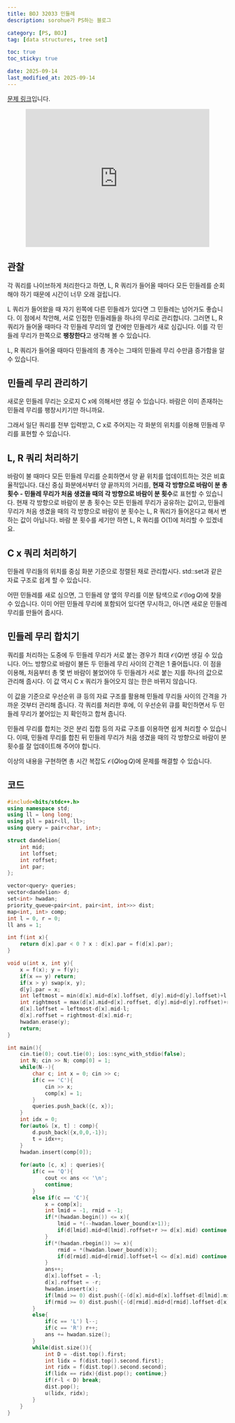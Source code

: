 ```yaml
---
title: BOJ 32033 민들레
description: sorohue가 PS하는 블로그

category: [PS, BOJ]
tag: [data structures, tree set]

toc: true
toc_sticky: true

date: 2025-09-14
last_modified_at: 2025-09-14
---
```


[문제 링크](https://boj.kr/32033)입니다.

<p align="center">
	<iframe width="420" height="315" src="https://youtube.com/embed/O6K93G9gUDU" frameborder="0" allowfullscreen></iframe>
</p>

## 관찰

각 쿼리를 나이브하게 처리한다고 하면, L, R 쿼리가 들어올 때마다 모든 민들레를 순회해야 하기 때문에 시간이 너무 오래 걸립니다.

L 쿼리가 들어왔을 때 자기 왼쪽에 다른 민들레가 있다면 그 민들레는 넘어가도 좋습니다. 이 점에서 착안해, 서로 인접한 민들레들을 하나의 무리로 관리합니다. 그러면 L, R 쿼리가 들어올 때마다 각 민들레 무리의 옆 칸에만 민들레가 새로 심깁니다. 이를 각 민들레 무리가 한쪽으로 **팽창한다**고 생각해 볼 수 있습니다.

L, R 쿼리가 들어올 때마다 민들레의 총 개수는 그때의 민들레 무리 수만큼 증가함을 알 수 있습니다.

## 민들레 무리 관리하기

새로운 민들레 무리는 오로지 C x에 의해서만 생길 수 있습니다. 바람은 이미 존재하는 민들레 무리를 팽창시키기만 하니까요.

그래서 일단 쿼리를 전부 입력받고, C x로 주어지는 각 화분의 위치를 이용해 민들레 무리를 표현할 수 있습니다.

## L, R 쿼리 처리하기

바람이 불 때마다 모든 민들레 무리를 순회하면서 양 끝 위치를 업데이트하는 것은 비효율적입니다. 대신 중심 화분에서부터 양 끝까지의 거리를, **현재 각 방향으로 바람이 분 총 횟수 - 민들레 무리가 처음 생겼을 때의 각 방향으로 바람이 분 횟수**로 표현할 수 있습니다. 현재 각 방향으로 바람이 분 총 횟수는 모든 민들레 무리가 공유하는 값이고, 민들레 무리가 처음 생겼을 때의 각 방향으로 바람이 분 횟수는 L, R 쿼리가 들어온다고 해서 변하는 값이 아닙니다. 바람 분 횟수를 세기만 하면 L, R 쿼리를 O(1)에 처리할 수 있겠네요.

## C x 쿼리 처리하기

민들레 무리들의 위치를 중심 화분 기준으로 정렬된 채로 관리합시다. std::set과 같은 자료 구조로 쉽게 할 수 있습니다.

어떤 민들레를 새로 심으면, 그 민들레 양 옆의 무리를 이분 탐색으로 $\mathcal{O}(\log Q)$에 찾을 수 있습니다.  이미 어떤 민들레 무리에 포함되어 있다면 무시하고, 아니면 새로운 민들레 무리를 만들어 줍시다.

## 민들레 무리 합치기

쿼리를 처리하는 도중에 두 민들레 무리가 서로 붙는 경우가 최대 $\mathcal{O}(Q)$번 생길 수 있습니다. 어느 방향으로 바람이 불든 두 민들레 무리 사이의 간격은 1 줄어듭니다. 이 점을 이용해, 처음부터 총 몇 번 바람이 불었어야 두 민들레가 서로 붙는 지를 하나의 값으로 관리해 줍시다. 이 값 역시 C x 쿼리가 들어오지 않는 한은 바뀌지 않습니다.

이 값을 기준으로 우선순위 큐 등의 자료 구조를 활용해 민들레 무리들 사이의 간격을 가까운 것부터 관리해 줍니다. 각 쿼리를 처리한 후에, 이 우선순위 큐를 확인하면서 두 민들레 무리가 붙어있는 지 확인하고 합쳐 줍니다.

민들레 무리를 합치는 것은 분리 집합 등의 자료 구조를 이용하면 쉽게 처리할 수 있습니다. 이때, 민들레 무리를 합친 뒤 민들레 무리가 처음 생겼을 때의 각 방향으로 바람이 분 횟수를 잘 업데이트해 주어야 합니다.

이상의 내용을 구현하면 총 시간 복잡도 $\mathcal{O}(Q \log Q)$에 문제를 해결할 수 있습니다.

## 코드

```cpp
#include<bits/stdc++.h>
using namespace std;
using ll = long long;
using pll = pair<ll, ll>;
using query = pair<char, int>;

struct dandelion{
	int mid;
	int loffset;
	int roffset;
	int par;
};

vector<query> queries;
vector<dandelion> d;
set<int> hwadan;
priority_queue<pair<int, pair<int, int>>> dist;
map<int, int> comp;
int l = 0, r = 0;
ll ans = 1;

int f(int x){
	return d[x].par < 0 ? x : d[x].par = f(d[x].par);
}

void u(int x, int y){
	x = f(x); y = f(y);
	if(x == y) return;
	if(x > y) swap(x, y);
	d[y].par = x;
	int leftmost = min(d[x].mid+d[x].loffset, d[y].mid+d[y].loffset)+l;
	int rightmost = max(d[x].mid+d[x].roffset, d[y].mid+d[y].roffset)+r;
	d[x].loffset = leftmost-d[x].mid-l;
	d[x].roffset = rightmost-d[x].mid-r;
	hwadan.erase(y);
	return;
}

int main(){
	cin.tie(0); cout.tie(0); ios::sync_with_stdio(false);
	int N; cin >> N; comp[0] = 1;
	while(N--){
		char c; int x = 0; cin >> c;
		if(c == 'C'){
			cin >> x;
			comp[x] = 1;
		}
		queries.push_back({c, x});
	}
	int idx = 0;
	for(auto& [x, t] : comp){
		d.push_back({x,0,0,-1});
		t = idx++;
	}
	hwadan.insert(comp[0]);
	
	for(auto [c, x] : queries){
		if(c == 'Q'){
			cout << ans << '\n';
			continue;
		}
		else if(c == 'C'){
			x = comp[x];
			int lmid = -1, rmid = -1;
			if(*(hwadan.begin()) <= x){
				lmid = *(--hwadan.lower_bound(x+1));
				if(d[lmid].mid+d[lmid].roffset+r >= d[x].mid) continue;
			}
			if(*(hwadan.rbegin()) >= x){
				rmid = *(hwadan.lower_bound(x));
				if(d[rmid].mid+d[rmid].loffset+l <= d[x].mid) continue;
			}
			ans++;
			d[x].loffset = -l;
			d[x].roffset = -r;
			hwadan.insert(x);
			if(lmid >= 0) dist.push({-(d[x].mid+d[x].loffset-d[lmid].mid-d[lmid].roffset-1),{lmid, x}});
			if(rmid >= 0) dist.push({-(d[rmid].mid+d[rmid].loffset-d[x].mid-d[x].roffset-1),{x, rmid}});
		}
		else{
			if(c == 'L') l--;
			if(c == 'R') r++;
			ans += hwadan.size();
		}
		while(dist.size()){
			int D = -dist.top().first;
			int lidx = f(dist.top().second.first);
			int ridx = f(dist.top().second.second);
			if(lidx == ridx){dist.pop(); continue;}
			if(r-l < D) break;
			dist.pop();
			u(lidx, ridx);
		}
	}
}
```